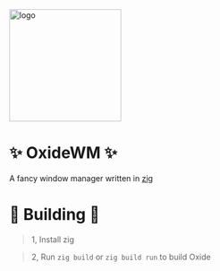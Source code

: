 <img src="https://github.com/xfcisco/OxideWM/blob/main/oxidewm-v2.png?raw=true" alt="logo" width="200"/>

# ✨ OxideWM ✨
A fancy window manager written in [zig](https://ziglang.org/)

# 🔨 Building 🔨
> 1, Install zig

> 2, Run `zig build` or `zig build run` to build Oxide